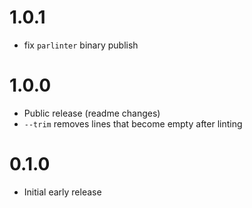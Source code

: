 # 1.0.1

- fix `parlinter` binary publish

# 1.0.0

- Public release (readme changes)
- `--trim` removes lines that become empty after linting

# 0.1.0

- Initial early release
